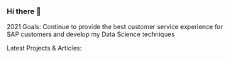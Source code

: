 ### Hi there 👋

<!--
**LuccaMello7/luccamello7** is a ✨ _special_ ✨ repository because its `README.md` (this file) appears on your GitHub profile.

My name is Lucca Mello, I'm experienced Support Engineer living in Brazil.

Contact me on:
📫 [LinkedIn](https://www.linkedin.com/in/luccamello7/)

[Lucca's GitHub stats](https://github-readme-stats.vercel.app/api?username=luccamello7&show_icons=true&theme=omni)

Here are some ideas to get you started:

- 🔭 I’m currently working as Support Engineer at SAP.
- 🌱 I’m currently learning everything
- 😄 I like cooking and skateboarding
- 💬 Ask me about ...
- ⚡ Fun fact: ...
-->


2021 Goals: Continue to provide the best customer service experience for SAP customers and develop my Data Science techniques


Latest Projects & Articles:
